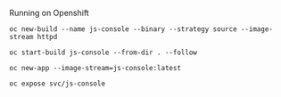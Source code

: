 Running on Openshift

```shell 
oc new-build --name js-console --binary --strategy source --image-stream httpd
```
```shell
oc start-build js-console --from-dir . --follow
```
```shell
oc new-app --image-stream=js-console:latest
```
```shell
oc expose svc/js-console
```

